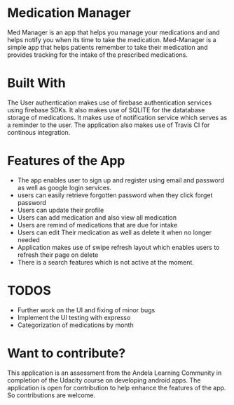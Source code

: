 # Medication Manager
Med Manager is an app that helps you manage your medications and and helps notify you when its time to take the medication.
Med-Manager is a simple app that helps patients remember to take their medication and provides tracking for the intake of the prescribed medications.

# Built With
The User authentication makes use of firebase authentication services using firebase SDKs. It also makes use of SQLITE for the datatabase storage of medications. 
It makes use of notification service which serves as a reminder to the user. The application also makes use of Travis CI for continous integration.

# Features of the App
* The app enables user to sign up and register using email and password as well as google login services.
* users can easily retrieve forgotten password when they click forget password
* Users can update their profile
* Users can add medication and also view all medication
* Users are remind of medications that are due for intake
* Users can edit Their medication as well as delete it when no longer needed
* Application makes use of swipe refresh layout which enables users to refresh their page on delete
* There is a search features which is not active at the moment.

# TODOS
 * Further work on the UI and fixing of minor bugs
 * Implement the UI testing with expresso
 * Categorization of medications by month
 
 # Want to contribute?
  This application is an assessment from the Andela Learning Community in completion of the Udacity course on developing android apps.
  The application is open for contribution to help enhance the features of the app. So contributions are welcome.
